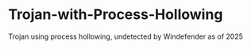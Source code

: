 # Trojan-with-Process-Hollowing
Trojan using process hollowing, undetected by Windefender as of 2025
